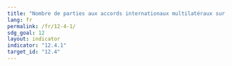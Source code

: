 ```yaml
---
title: "Nombre de parties aux accords internationaux multilatéraux sur l’environnement relatifs aux substances chimiques et autres déchets dangereux ayant satisfait à leurs engagements et obligations en communiquant les informations requises par chaque accord"
lang: fr
permalink: /fr/12-4-1/
sdg_goal: 12
layout: indicator
indicator: "12.4.1"
target_id: "12.4"
---
```


